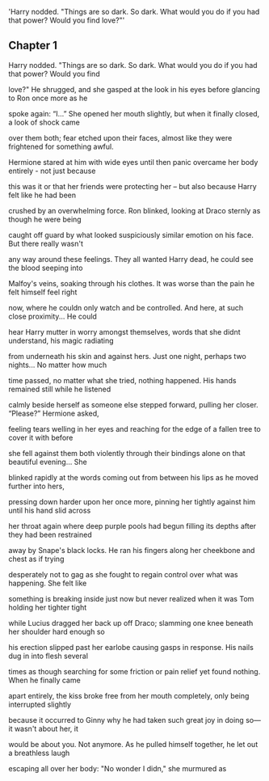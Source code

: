 'Harry nodded. "Things are so dark. So dark. What would you do if you had that power? Would you find love?"'

## Chapter 1

Harry nodded. "Things are so dark. So dark. What would you do if you had that power? Would you find

love?" He shrugged, and she gasped at the look in his eyes before glancing to Ron once more as he

spoke again: “I…” She opened her mouth slightly, but when it finally closed, a look of shock came

over them both; fear etched upon their faces, almost like they were frightened for something awful.

Hermione stared at him with wide eyes until then panic overcame her body entirely - not just because

this was it or that her friends were protecting her – but also because Harry felt like he had been

crushed by an overwhelming force. Ron blinked, looking at Draco sternly as though he were being

caught off guard by what looked suspiciously similar emotion on his face. But there really wasn't

any way around these feelings. They all wanted Harry dead, he could see the blood seeping into

Malfoy's veins, soaking through his clothes. It was worse than the pain he felt himself feel right

now, where he couldn only watch and be controlled. And here, at such close proximity... He could

hear Harry mutter in worry amongst themselves, words that she didnt understand, his magic radiating

from underneath his skin and against hers. Just one night, perhaps two nights... No matter how much

time passed, no matter what she tried, nothing happened. His hands remained still while he listened

calmly beside herself as someone else stepped forward, pulling her closer. “Please?” Hermione asked,

feeling tears welling in her eyes and reaching for the edge of a fallen tree to cover it with before

she fell against them both violently through their bindings alone on that beautiful evening… She

blinked rapidly at the words coming out from between his lips as he moved further into hers,

pressing down harder upon her once more, pinning her tightly against him until his hand slid across

her throat again where deep purple pools had begun filling its depths after they had been restrained

away by Snape's black locks. He ran his fingers along her cheekbone and chest as if trying

desperately not to gag as she fought to regain control over what was happening. She felt like

something is breaking inside just now but never realized when it was Tom holding her tighter tight

while Lucius dragged her back up off Draco; slamming one knee beneath her shoulder hard enough so

his erection slipped past her earlobe causing gasps in response. His nails dug in into flesh several

times as though searching for some friction or pain relief yet found nothing. When he finally came

apart entirely, the kiss broke free from her mouth completely, only being interrupted slightly

because it occurred to Ginny why he had taken such great joy in doing so—it wasn't about her, it

would be about you. Not anymore. As he pulled himself together, he let out a breathless laugh

escaping all over her body: "No wonder I didn," she murmured as